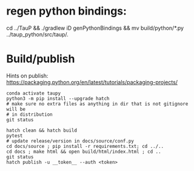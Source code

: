 
# regen python bindings:

cd ../TauP &&  ./gradlew iD genPythonBindings && mv build/python/*.py ../taup_python/src/taup/.

# Build/publish

Hints on publish:
https://packaging.python.org/en/latest/tutorials/packaging-projects/

```
conda activate taupy
python3 -m pip install --upgrade hatch
# make sure no extra files as anything in dir that is not gitignore will be
# in distribution
git status

hatch clean && hatch build
pytest
# update release/version in docs/source/conf.py
cd docs/source ; pip install -r requirements.txt; cd ../..
cd docs ; make html && open build/html/index.html ; cd ..
git status
hatch publish -u __token__ --auth <token>
```
